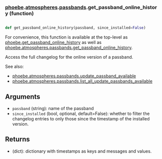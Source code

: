 ### [phoebe](phoebe.md).[atmospheres](phoebe.atmospheres.md).[passbands](phoebe.atmospheres.passbands.md).get_passband_online_history (function)


```py

def get_passband_online_history(passband, since_installed=False)

```



For convenience, this function is available at the top-level as
[phoebe.get_passband_online_history](phoebe.get_passband_online_history.md) as well as
[phoebe.atmospheres.passbands.get_passband_online_history](phoebe.atmospheres.passbands.get_passband_online_history.md).

Access the full changelog for the online version of a passband.

See also:
* [phoebe.atmospheres.passbands.update_passband_available](phoebe.atmospheres.passbands.update_passband_available.md)
* [phoebe.atmospheres.passbands.list_all_update_passbands_available](phoebe.atmospheres.passbands.list_all_update_passbands_available.md)

Arguments
------------
* `passband` (string): name of the passband
* `since_installed` (bool, optional, default=False): whether to filter
    the changelog entries to only those since the timestamp of the installed
    version.

Returns
----------
* (dict): dictionary with timestamps as keys and messages and values.

